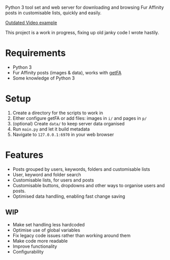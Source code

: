 Python 3 tool set and web server for downloading and browsing Fur Affinity posts in customisable lists, quickly and easily.

[Outdated Video example](https://www.youtube.com/watch?v=W1tM0ZRNgf4)

This project is a work in progress, fixing up old janky code I wrote hastily.

# Requirements
* Python 3
* Fur Affinity posts (images & data), works with [getFA](https://github.com/CodedCells/getfa)
* Some knowledge of Python 3

# Setup
1. Create a directory for the scripts to work in
2. Either configure getFA or add files: images in `i/` and pages in `p/`
3. (optional) Create `data/` to keep server data organised
4. Run `main.py` and let it build metadata
5. Navigate to `127.0.0.1:6970` in your web browser

# Features
* Posts grouped by users, keywords, folders and customisable lists
* User, keyword and folder search
* Customisable lists, for users and posts
* Customisable buttons, dropdowns and other ways to organise users and posts.
* Optimised data handling, enabling fast change saving

## WIP
* Make set handling less hardcoded
* Optimise use of global variables
* Fix legacy code issues rather than working around them
* Make code more readable
* Improve functionality
* Configurability
